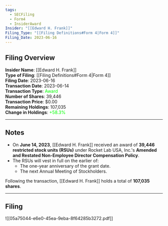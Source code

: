 ```yaml
---
tags:
  - SECFiling
  - Form4
  - InsiderAward
Insider: "[[Edward H. Frank]]"
Filing_Type: "[[Filing Definitions#Form 4|Form 4]]"
Filing_Date: 2023-06-16  
---
```

## Filing Overview

**Insider Name**: [[Edward H. Frank]]  
**Type of Filing**: [[Filing Definitions#Form 4|Form 4]]  
**Filing Date**: 2023-06-16  
**Transaction Date**: 2023-06-14  
**Transaction Type**: <span style="color:lime">Award</span>  
**Number of Shares**: 39,446  
**Transaction Price**: $0.00  
**Remaining Holdings**: 107,035  
**Change in Holdings**: <span style="color:lime">+58.3%</span>  

---
## Notes

- On **June 14, 2023**, [[Edward H. Frank]] received an award of **39,446 restricted stock units (RSUs)** under Rocket Lab USA, Inc.'s **Amended and Restated Non-Employee Director Compensation Policy**.  
- The RSUs will vest in full on the earlier of:
  - The one-year anniversary of the grant date.
  - The next Annual Meeting of Stockholders.  

Following the transaction, [[Edward H. Frank]] holds a total of **107,035 shares**.

---
## Filing

![[05a75044-e6e0-45ea-9eba-8f64285b3272.pdf]]
